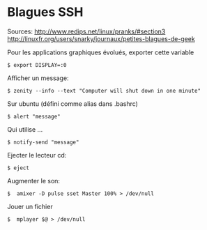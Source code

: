 # Blagues SSH

Sources:    http://www.redips.net/linux/pranks/#section3
            http://linuxfr.org/users/snarky/journaux/petites-blagues-de-geek

Pour les applications graphiques évolués, exporter cette variable

    $ export DISPLAY=:0
 
Afficher un message:
    
    $ zenity --info --text "Computer will shut down in one minute"

Sur ubuntu (défini comme alias dans .bashrc)

    $ alert "message"

Qui utilise ...

    $ notify-send "message"

Ejecter le lecteur cd:

    $ eject
    
Augmenter le son:

    $  amixer -D pulse sset Master 100% > /dev/null
    
Jouer un fichier
    
    $  mplayer $@ > /dev/null
    
